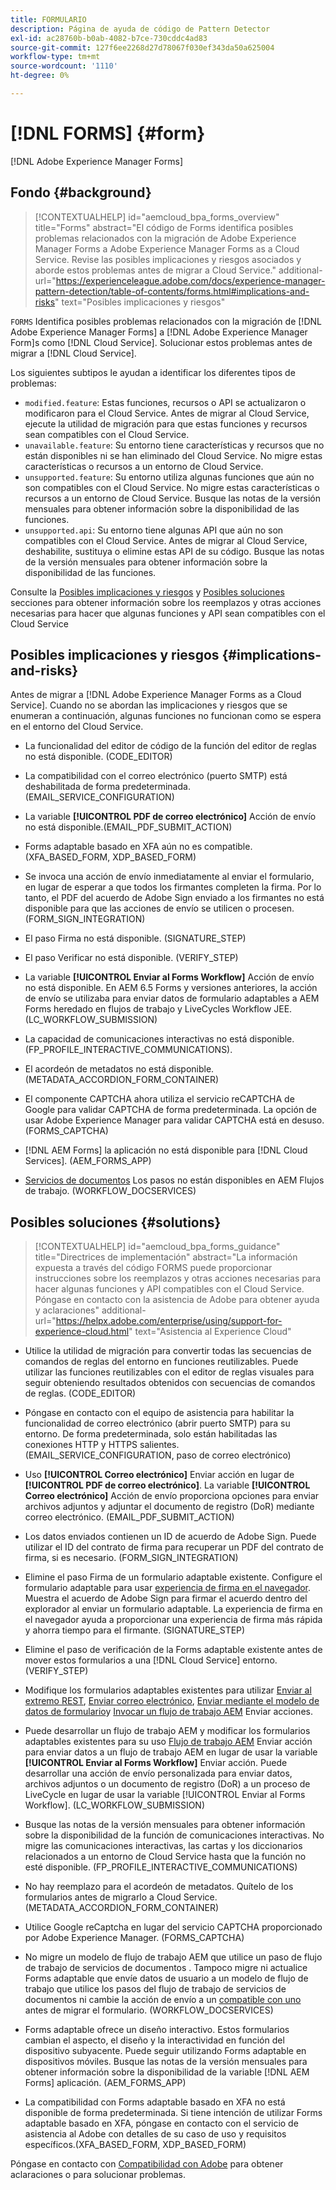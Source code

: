 ```yaml
---
title: FORMULARIO
description: Página de ayuda de código de Pattern Detector
exl-id: ac28760b-b0ab-4082-b7ce-730cddc4ad83
source-git-commit: 127f6ee2268d27d78067f030ef343da50a625004
workflow-type: tm+mt
source-wordcount: '1110'
ht-degree: 0%

---
```


# [!DNL FORMS] {#form}

[!DNL Adobe Experience Manager Forms]

## Fondo {#background}

>[!CONTEXTUALHELP]
>id="aemcloud_bpa_forms_overview"
>title="Forms"
>abstract="El código de Forms identifica posibles problemas relacionados con la migración de Adobe Experience Manager Forms a Adobe Experience Manager Forms as a Cloud Service. Revise las posibles implicaciones y riesgos asociados y aborde estos problemas antes de migrar a Cloud Service."
>additional-url="https://experienceleague.adobe.com/docs/experience-manager-pattern-detection/table-of-contents/forms.html#implications-and-risks" text="Posibles implicaciones y riesgos"

`FORMS` Identifica posibles problemas relacionados con la migración de [!DNL Adobe Experience Manager Forms] a [!DNL Adobe Experience Manager Form]s como [!DNL Cloud Service]. Solucionar estos problemas antes de migrar a [!DNL Cloud Service].

Los siguientes subtipos le ayudan a identificar los diferentes tipos de problemas:

* `modified.feature`: Estas funciones, recursos o API se actualizaron o modificaron para el Cloud Service. Antes de migrar al Cloud Service, ejecute la utilidad de migración para que estas funciones y recursos sean compatibles con el Cloud Service.
* `unavailable.feature`: Su entorno tiene características y recursos que no están disponibles ni se han eliminado del Cloud Service. No migre estas características o recursos a un entorno de Cloud Service.
* `unsupported.feature`: Su entorno utiliza algunas funciones que aún no son compatibles con el Cloud Service. No migre estas características o recursos a un entorno de Cloud Service. Busque las notas de la versión mensuales para obtener información sobre la disponibilidad de las funciones.
* `unsupported.api`: Su entorno tiene algunas API que aún no son compatibles con el Cloud Service. Antes de migrar al Cloud Service, deshabilite, sustituya o elimine estas API de su código. Busque las notas de la versión mensuales para obtener información sobre la disponibilidad de las funciones.

Consulte la [Posibles implicaciones y riesgos](#implications-and-risks) y [Posibles soluciones](#solutions) secciones para obtener información sobre los reemplazos y otras acciones necesarias para hacer que algunas funciones y API sean compatibles con el Cloud Service

## Posibles implicaciones y riesgos {#implications-and-risks}

Antes de migrar a [!DNL Adobe Experience Manager Forms as a Cloud Service]. Cuando no se abordan las implicaciones y riesgos que se enumeran a continuación, algunas funciones no funcionan como se espera en el entorno del Cloud Service.

* La funcionalidad del editor de código de la función del editor de reglas no está disponible. (CODE_EDITOR)

* La compatibilidad con el correo electrónico (puerto SMTP) está deshabilitada de forma predeterminada. (EMAIL_SERVICE_CONFIGURATION)

* La variable **[!UICONTROL PDF de correo electrónico]** Acción de envío no está disponible.(EMAIL_PDF_SUBMIT_ACTION)

* Forms adaptable basado en XFA aún no es compatible. (XFA_BASED_FORM, XDP_BASED_FORM)

* Se invoca una acción de envío inmediatamente al enviar el formulario, en lugar de esperar a que todos los firmantes completen la firma. Por lo tanto, el PDF del acuerdo de Adobe Sign enviado a los firmantes no está disponible para que las acciones de envío se utilicen o procesen. (FORM_SIGN_INTEGRATION)

* El paso Firma no está disponible. (SIGNATURE_STEP)

* El paso Verificar no está disponible. (VERIFY_STEP)

* La variable **[!UICONTROL Enviar al Forms Workflow]** Acción de envío no está disponible. En AEM 6.5 Forms y versiones anteriores, la acción de envío se utilizaba para enviar datos de formulario adaptables a AEM Forms heredado en flujos de trabajo y LiveCycles Workflow JEE. (LC_WORKFLOW_SUBMISSION)

* La capacidad de comunicaciones interactivas no está disponible.  (FP_PROFILE_INTERACTIVE_COMMUNICATIONS).

* El acordeón de metadatos no está disponible. (METADATA_ACCORDION_FORM_CONTAINER)

* El componente CAPTCHA ahora utiliza el servicio reCAPTCHA de Google para validar CAPTCHA de forma predeterminada. La opción de usar Adobe Experience Manager para validar CAPTCHA está en desuso. (FORMS_CAPTCHA)

* [!DNL AEM Forms] la aplicación no está disponible para [!DNL Cloud Services]. (AEM_FORMS_APP)

* [Servicios de documentos](https://experienceleague.adobe.com/docs/experience-manager-65/forms/install-aem-forms/osgi-installation/install-configure-document-services.html?lang=en#deployment-topology) Los pasos no están disponibles en AEM Flujos de trabajo. (WORKFLOW_DOCSERVICES)

## Posibles soluciones {#solutions}

>[!CONTEXTUALHELP]
>id="aemcloud_bpa_forms_guidance"
>title="Directrices de implementación"
>abstract="La información expuesta a través del código FORMS puede proporcionar instrucciones sobre los reemplazos y otras acciones necesarias para hacer algunas funciones y API compatibles con el Cloud Service. Póngase en contacto con la asistencia de Adobe para obtener ayuda y aclaraciones"
>additional-url="https://helpx.adobe.com/enterprise/using/support-for-experience-cloud.html" text="Asistencia al Experience Cloud"

* Utilice la utilidad de migración para convertir todas las secuencias de comandos de reglas del entorno en funciones reutilizables. Puede utilizar las funciones reutilizables con el editor de reglas visuales para seguir obteniendo resultados obtenidos con secuencias de comandos de reglas. (CODE_EDITOR)

* Póngase en contacto con el equipo de asistencia para habilitar la funcionalidad de correo electrónico (abrir puerto SMTP) para su entorno. De forma predeterminada, solo están habilitadas las conexiones HTTP y HTTPS salientes. (EMAIL_SERVICE_CONFIGURATION, paso de correo electrónico)

* Uso **[!UICONTROL Correo electrónico]** Enviar acción en lugar de **[!UICONTROL PDF de correo electrónico]**. La variable **[!UICONTROL Correo electrónico]** Acción de envío proporciona opciones para enviar archivos adjuntos y adjuntar el documento de registro (DoR) mediante correo electrónico. (EMAIL_PDF_SUBMIT_ACTION)

* Los datos enviados contienen un ID de acuerdo de Adobe Sign. Puede utilizar el ID del contrato de firma para recuperar un PDF del contrato de firma, si es necesario.  (FORM_SIGN_INTEGRATION)

* Elimine el paso Firma de un formulario adaptable existente. Configure el formulario adaptable para usar [experiencia de firma en el navegador](https://medium.com/adobetech/using-adobe-sign-to-e-sign-an-adaptive-form-heres-the-best-way-to-do-it-dc3e15f9b684). Muestra el acuerdo de Adobe Sign para firmar el acuerdo dentro del explorador al enviar un formulario adaptable. La experiencia de firma en el navegador ayuda a proporcionar una experiencia de firma más rápida y ahorra tiempo para el firmante. (SIGNATURE_STEP)

* Elimine el paso de verificación de la Forms adaptable existente antes de mover estos formularios a una [!DNL Cloud Service] entorno. (VERIFY_STEP)

* Modifique los formularios adaptables existentes para utilizar [Enviar al extremo REST](https://experienceleague.adobe.com/docs/experience-manager-forms-cloud-service/forms/create-an-adaptive-form/configure-submit-actions-and-metadata-submission/configuring-submit-actions.html#submit-to-rest-endpoint), [Enviar correo electrónico](https://experienceleague.adobe.com/docs/experience-manager-forms-cloud-service/forms/create-an-adaptive-form/configure-submit-actions-and-metadata-submission/configuring-submit-actions.html#send-email), [Enviar mediante el modelo de datos de formulario](https://experienceleague.adobe.com/docs/experience-manager-forms-cloud-service/forms/create-an-adaptive-form/configure-submit-actions-and-metadata-submission/configuring-submit-actions.html#submit-using-form-data-model)y [Invocar un flujo de trabajo AEM](https://experienceleague.adobe.com/docs/experience-manager-forms-cloud-service/forms/create-an-adaptive-form/configure-submit-actions-and-metadata-submission/configuring-submit-actions.html#invoke-an-aem-workflow) Enviar acciones.

* Puede desarrollar un flujo de trabajo AEM y modificar los formularios adaptables existentes para su uso [Flujo de trabajo AEM](https://experienceleague.adobe.com/docs/experience-manager-forms-cloud-service/forms/create-an-adaptive-form/configure-submit-actions-and-metadata-submission/configuring-submit-actions.html#invoke-an-aem-workflow) Enviar acción para enviar datos a un flujo de trabajo AEM en lugar de usar la variable **[!UICONTROL Enviar al Forms Workflow]** Enviar acción. Puede desarrollar una acción de envío personalizada para enviar datos, archivos adjuntos o un documento de registro (DoR) a un proceso de LiveCycle en lugar de usar la variable [!UICONTROL Enviar al Forms Workflow]. (LC_WORKFLOW_SUBMISSION)

* Busque las notas de la versión mensuales para obtener información sobre la disponibilidad de la función de comunicaciones interactivas. No migre las comunicaciones interactivas, las cartas y los diccionarios relacionados a un entorno de Cloud Service hasta que la función no esté disponible. (FP_PROFILE_INTERACTIVE_COMMUNICATIONS)

* No hay reemplazo para el acordeón de metadatos. Quítelo de los formularios antes de migrarlo a Cloud Service.(METADATA_ACCORDION_FORM_CONTAINER)

* Utilice Google reCaptcha en lugar del servicio CAPTCHA proporcionado por Adobe Experience Manager. (FORMS_CAPTCHA)

* No migre un modelo de flujo de trabajo AEM que utilice un paso de flujo de trabajo de servicios de documentos . Tampoco migre ni actualice Forms adaptable que envíe datos de usuario a un modelo de flujo de trabajo que utilice los pasos del flujo de trabajo de servicios de documentos ni cambie la acción de envío a un [compatible con uno](https://experienceleague.adobe.com/docs/experience-manager-forms-cloud-service/forms/create-an-adaptive-form/configure-submit-actions-and-metadata-submission/configuring-submit-actions.html) antes de migrar el formulario. (WORKFLOW_DOCSERVICES)

* Forms adaptable ofrece un diseño interactivo. Estos formularios cambian el aspecto, el diseño y la interactividad en función del dispositivo subyacente. Puede seguir utilizando Forms adaptable en dispositivos móviles. Busque las notas de la versión mensuales para obtener información sobre la disponibilidad de la variable [!DNL AEM Forms] aplicación. (AEM_FORMS_APP)

* La compatibilidad con Forms adaptable basado en XFA no está disponible de forma predeterminada. Si tiene intención de utilizar Forms adaptable basado en XFA, póngase en contacto con el servicio de asistencia al Adobe con detalles de su caso de uso y requisitos específicos.(XFA_BASED_FORM, XDP_BASED_FORM)

Póngase en contacto con [Compatibilidad con Adobe](https://helpx.adobe.com/enterprise/using/support-for-experience-cloud.html) para obtener aclaraciones o para solucionar problemas.
